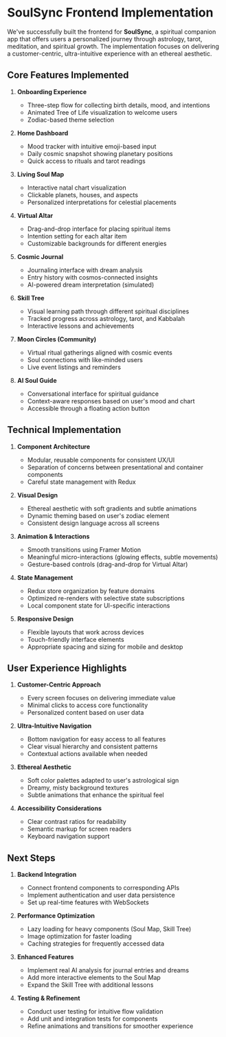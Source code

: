 # SoulSync Frontend Implementation

We've successfully built the frontend for **SoulSync**, a spiritual companion app that offers users a personalized journey through astrology, tarot, meditation, and spiritual growth. The implementation focuses on delivering a customer-centric, ultra-intuitive experience with an ethereal aesthetic.

## Core Features Implemented

1. **Onboarding Experience**
   - Three-step flow for collecting birth details, mood, and intentions
   - Animated Tree of Life visualization to welcome users
   - Zodiac-based theme selection

2. **Home Dashboard**
   - Mood tracker with intuitive emoji-based input
   - Daily cosmic snapshot showing planetary positions
   - Quick access to rituals and tarot readings

3. **Living Soul Map**
   - Interactive natal chart visualization
   - Clickable planets, houses, and aspects
   - Personalized interpretations for celestial placements

4. **Virtual Altar**
   - Drag-and-drop interface for placing spiritual items
   - Intention setting for each altar item
   - Customizable backgrounds for different energies

5. **Cosmic Journal**
   - Journaling interface with dream analysis
   - Entry history with cosmos-connected insights
   - AI-powered dream interpretation (simulated)

6. **Skill Tree**
   - Visual learning path through different spiritual disciplines
   - Tracked progress across astrology, tarot, and Kabbalah
   - Interactive lessons and achievements

7. **Moon Circles (Community)**
   - Virtual ritual gatherings aligned with cosmic events
   - Soul connections with like-minded users
   - Live event listings and reminders

8. **AI Soul Guide**
   - Conversational interface for spiritual guidance
   - Context-aware responses based on user's mood and chart
   - Accessible through a floating action button

## Technical Implementation

1. **Component Architecture**
   - Modular, reusable components for consistent UX/UI
   - Separation of concerns between presentational and container components
   - Careful state management with Redux

2. **Visual Design**
   - Ethereal aesthetic with soft gradients and subtle animations
   - Dynamic theming based on user's zodiac element
   - Consistent design language across all screens

3. **Animation & Interactions**
   - Smooth transitions using Framer Motion
   - Meaningful micro-interactions (glowing effects, subtle movements)
   - Gesture-based controls (drag-and-drop for Virtual Altar)

4. **State Management**
   - Redux store organization by feature domains
   - Optimized re-renders with selective state subscriptions
   - Local component state for UI-specific interactions

5. **Responsive Design**
   - Flexible layouts that work across devices
   - Touch-friendly interface elements
   - Appropriate spacing and sizing for mobile and desktop

## User Experience Highlights

1. **Customer-Centric Approach**
   - Every screen focuses on delivering immediate value
   - Minimal clicks to access core functionality
   - Personalized content based on user data

2. **Ultra-Intuitive Navigation**
   - Bottom navigation for easy access to all features
   - Clear visual hierarchy and consistent patterns
   - Contextual actions available when needed

3. **Ethereal Aesthetic**
   - Soft color palettes adapted to user's astrological sign
   - Dreamy, misty background textures
   - Subtle animations that enhance the spiritual feel

4. **Accessibility Considerations**
   - Clear contrast ratios for readability
   - Semantic markup for screen readers
   - Keyboard navigation support

## Next Steps

1. **Backend Integration**
   - Connect frontend components to corresponding APIs
   - Implement authentication and user data persistence
   - Set up real-time features with WebSockets

2. **Performance Optimization**
   - Lazy loading for heavy components (Soul Map, Skill Tree)
   - Image optimization for faster loading
   - Caching strategies for frequently accessed data

3. **Enhanced Features**
   - Implement real AI analysis for journal entries and dreams
   - Add more interactive elements to the Soul Map
   - Expand the Skill Tree with additional lessons

4. **Testing & Refinement**
   - Conduct user testing for intuitive flow validation
   - Add unit and integration tests for components
   - Refine animations and transitions for smoother experience